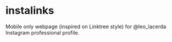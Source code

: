 # instalinks
Mobile only webpage (inspired on Linktree style) for @leo_lacerda Instagram professional profile.
